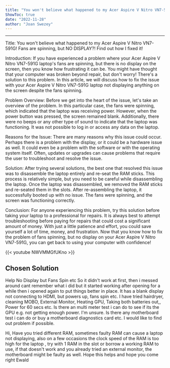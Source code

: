 ```yaml
---
title: "You won't believe what happened to my Acer Aspire V Nitro VN7-591G! Fans are spinning, but NO DISPLAY?! Find out how I fixed it!"
ShowToc: true 
date: "2022-11-28"
author: "Joan Swezey"
---
```

*****
Title: You won't believe what happened to my Acer Aspire V Nitro VN7-591G! Fans are spinning, but NO DISPLAY?! Find out how I fixed it!

Introduction:
If you have experienced a problem where your Acer Aspire V Nitro VN7-591G laptop's fans are spinning, but there is no display on the screen, then you know how frustrating it can be. You might have thought that your computer was broken beyond repair, but don't worry! There's a solution to this problem. In this article, we will discuss how to fix the issue with your Acer Aspire V Nitro VN7-591G laptop not displaying anything on the screen despite the fans spinning.

Problem Overview:
Before we get into the heart of the issue, let's take an overview of the problem. In this particular case, the fans were spinning, which indicated that the laptop was receiving power. However, when the power button was pressed, the screen remained blank. Additionally, there were no beeps or any other type of sound to indicate that the laptop was functioning. It was not possible to log in or access any data on the laptop.

Reasons for the Issue:
There are many reasons why this issue could occur. Perhaps there is a problem with the display, or it could be a hardware issue as well. It could even be a problem with the software or with the operating system itself. Often, updates or upgrades can cause problems that require the user to troubleshoot and resolve the issue.

Solution:
After trying several solutions, the best one that resolved this issue was to disassemble the laptop entirely and re-seat the RAM sticks. This process is relatively simple, but you need to be careful while disassembling the laptop. Once the laptop was disassembled, we removed the RAM sticks and re-seated them in the slots. After re-assembling the laptop, it successfully booted up with no issue. The fans were spinning, and the screen was functioning correctly.

Conclusion:
For anyone experiencing this problem, try this solution before taking your laptop to a professional for repairs. It is always best to attempt troubleshooting before paying for repairs that could cost a significant amount of money. With just a little patience and effort, you could save yourself a lot of time, money, and frustration. Now that you know how to fix the problem of fans spinning, but no display on your Acer Aspire V Nitro VN7-591G, you can get back to using your computer with confidence!

{{< youtube NWVMMGfUKno >}} 



## Chosen Solution
 Help No Display but Fans Spin etc
So it didn't work at first,
then i messed around cant remember what i did but it started working after opening for a while then i opened again to put things better in place.
It has a blank display not connecting to HDMI, but powers up, fans spin etc.
I have tried hairdryer, cleaning MOBO, External Monitor, Heating GPU, Taking both batteries out,, Power for 60 secs etc.
Is there an multi meter test i can do to see if its the GPU e.g. not getting enough power.
I'm unsure.
Is there any motherboard test i can do or buy a motherboard diagnostics card etc.
I would like to find out problem if possible.

 Hi,
Have you tried different RAM, sometimes faulty RAM can cause a laptop not displaying, also on a few occasions the clock speed of the RAM is too high for the laptop , try with 1 RAM in the slot or borrow a working RAM to use, if that doesn't work and you already tried an external monitor, the motherboard might be faulty as well.
Hope this helps and hope you come right
Ewald




